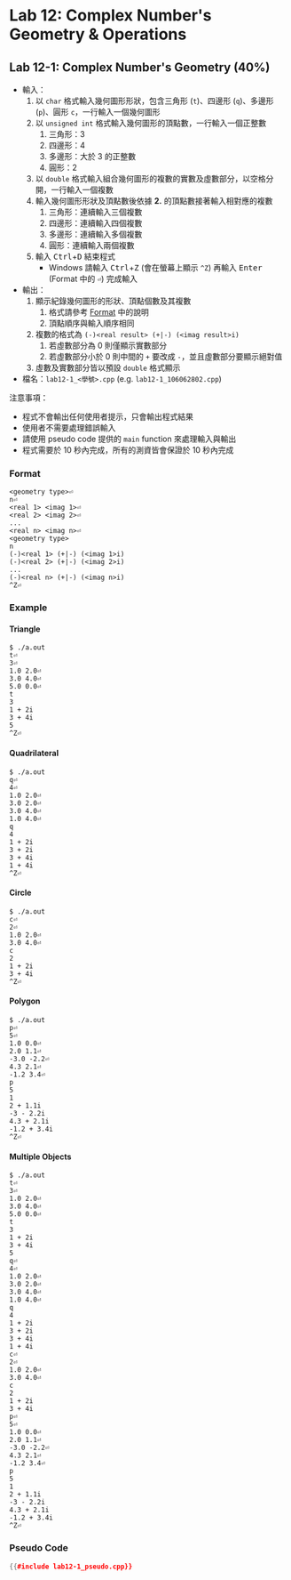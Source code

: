 # Lab 12: Complex Number's Geometry & Operations

## Lab 12-1: Complex Number's Geometry (40%)

* 輸入：
  1. 以 `char` 格式輸入幾何圖形形狀，包含三角形 (`t`)、四邊形 (`q`)、多邊形 (`p`)、圓形 `c`，一行輸入一個幾何圖形
  2. 以 `unsigned int` 格式輸入幾何圖形的頂點數，一行輸入一個正整數
     1. 三角形：3
     2. 四邊形：4
     3. 多邊形：大於 3 的正整數
     4. 圓形：2
  3. 以 `double` 格式輸入組合幾何圖形的複數的實數及虛數部分，以空格分開，一行輸入一個複數
  4. 輸入幾何圖形形狀及頂點數後依據 **2.** 的頂點數接著輸入相對應的複數
     1. 三角形：連續輸入三個複數
     2. 四邊形：連續輸入四個複數
     3. 多邊形：連續輸入多個複數
     4. 圓形：連續輸入兩個複數
  5. 輸入 <kbd>Ctrl</kbd>+<kbd>D</kbd> 結束程式
     * Windows 請輸入 <kbd>Ctrl</kbd>+<kbd>Z</kbd> (會在螢幕上顯示 `^Z`) 再輸入 <kbd>Enter</kbd> (Format 中的 `⏎`) 完成輸入
* 輸出：
  1. 顯示紀錄幾何圖形的形狀、頂點個數及其複數
     1. 格式請參考 [Format](#format) 中的說明
     2. 頂點順序與輸入順序相同
  2. 複數的格式為 `(-)<real result> (+|-) (<imag result>i)`
     1. 若虛數部分為 0 則僅顯示實數部分
     2. 若虛數部分小於 0 則中間的 `+` 要改成 `-`，並且虛數部分要顯示絕對值
  3. 虛數及實數部分皆以預設 `double` 格式顯示
* 檔名：`lab12-1_<學號>.cpp` (e.g. `lab12-1_106062802.cpp`)

注意事項：
* 程式不會輸出任何使用者提示，只會輸出程式結果
* 使用者不需要處理錯誤輸入
* 請使用 pseudo code 提供的 `main` function 來處理輸入與輸出
* 程式需要於 10 秒內完成，所有的測資皆會保證於 10 秒內完成

### Format

``` text
<geometry type>⏎
n⏎
<real 1> <imag 1>⏎
<real 2> <imag 2>⏎
...
<real n> <imag n>⏎
<geometry type>
n
(-)<real 1> (+|-) (<imag 1>i)
(-)<real 2> (+|-) (<imag 2>i)
...
(-)<real n> (+|-) (<imag n>i)
^Z⏎
```

### Example

#### Triangle

```console
$ ./a.out
t⏎
3⏎
1.0 2.0⏎
3.0 4.0⏎
5.0 0.0⏎
t
3
1 + 2i
3 + 4i
5
^Z⏎
```

#### Quadrilateral

```console
$ ./a.out
q⏎
4⏎
1.0 2.0⏎
3.0 2.0⏎
3.0 4.0⏎
1.0 4.0⏎
q
4
1 + 2i
3 + 2i
3 + 4i
1 + 4i
^Z⏎
```

#### Circle

```console
$ ./a.out
c⏎
2⏎
1.0 2.0⏎
3.0 4.0⏎
c
2
1 + 2i
3 + 4i
^Z⏎
```

#### Polygon

```console
$ ./a.out
p⏎
5⏎
1.0 0.0⏎
2.0 1.1⏎
-3.0 -2.2⏎
4.3 2.1⏎
-1.2 3.4⏎
p
5
1
2 + 1.1i
-3 - 2.2i
4.3 + 2.1i
-1.2 + 3.4i
^Z⏎
```

#### Multiple Objects

```console
$ ./a.out
t⏎
3⏎
1.0 2.0⏎
3.0 4.0⏎
5.0 0.0⏎
t
3
1 + 2i
3 + 4i
5
q⏎
4⏎
1.0 2.0⏎
3.0 2.0⏎
3.0 4.0⏎
1.0 4.0⏎
q
4
1 + 2i
3 + 2i
3 + 4i
1 + 4i
c⏎
2⏎
1.0 2.0⏎
3.0 4.0⏎
c
2
1 + 2i
3 + 4i
p⏎
5⏎
1.0 0.0⏎
2.0 1.1⏎
-3.0 -2.2⏎
4.3 2.1⏎
-1.2 3.4⏎
p
5
1
2 + 1.1i
-3 - 2.2i
4.3 + 2.1i
-1.2 + 3.4i
^Z⏎
```

### Pseudo Code

```c++
{{#include lab12-1_pseudo.cpp}}
```
